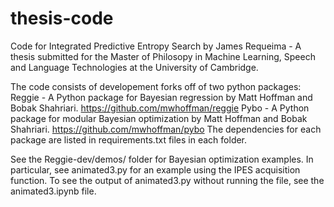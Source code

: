 # thesis-code

Code for Integrated Predictive Entropy Search by James Requeima - A thesis submitted for the Master of Philosopy in Machine Learning, Speech and Language Technologies at the University of Cambridge.

The code consists of developement forks off of two python packages:
Reggie - A Python package for Bayesian regression by Matt Hoffman and Bobak Shahriari. https://github.com/mwhoffman/reggie
Pybo - A Python package for modular Bayesian optimization by Matt Hoffman and Bobak Shahriari. https://github.com/mwhoffman/pybo
The dependencies for each package are listed in requirements.txt files in each folder.

See the Reggie-dev/demos/ folder for Bayesian optimization examples. In particular, see animated3.py for an example using the IPES acquisition function. To see the output of animated3.py without running the file, see the animated3.ipynb file.

